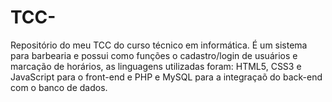 # TCC-

Repositório do meu TCC do curso técnico em informática. É um sistema para barbearia e possui como funções o cadastro/login de usuários e marcação de horários,
as linguagens utilizadas foram: HTML5, CSS3 e JavaScript para o front-end e PHP e MySQL para a integraçaõ do back-end com o banco de dados.
